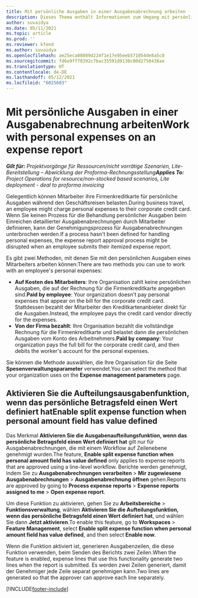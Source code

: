 ```yaml
---
title: Mit persönliche Ausgaben in einer Ausgabenabrechnung arbeiten
description: Dieses Thema enthält Informationen zum Umgang mit persönlichen Ausgaben, die Mitarbeitern auf Geschäftsreisen entstehen.
author: suvaidya
ms.date: 05/11/2021
ms.topic: article
ms.prod: ''
ms.reviewer: kfend
ms.author: suvaidya
ms.openlocfilehash: ae25eca08089d224f1e17e95eeb571054de8a5c0
ms.sourcegitcommit: fd6e9ff78392c7bac35591d9130c00d2750438ae
ms.translationtype: HT
ms.contentlocale: de-DE
ms.lasthandoff: 05/12/2021
ms.locfileid: "6025683"
---
```

# <a name="work-with-personal-expenses-on-an-expense-report"></a><span data-ttu-id="bfa24-103">Mit persönliche Ausgaben in einer Ausgabenabrechnung arbeiten</span><span class="sxs-lookup"><span data-stu-id="bfa24-103">Work with personal expenses on an expense report</span></span>

<span data-ttu-id="bfa24-104">_**Gilt für:** Projektvorgänge für Ressourcen/nicht vorrätige Szenarien, Lite-Bereitstellung – Abwicklung der Proforma-Rechnungsstellung_</span><span class="sxs-lookup"><span data-stu-id="bfa24-104">_**Applies To:** Project Operations for resource/non-stocked based scenarios, Lite deployment - deal to proforma invoicing_</span></span>

<span data-ttu-id="bfa24-105">Gelegentlich können Mitarbeiter ihre Firmenkreditkarte für persönliche Ausgaben während den Geschäftsreisen belasten.</span><span class="sxs-lookup"><span data-stu-id="bfa24-105">During business travel, an employee might charge personal expenses to their corporate credit card.</span></span> <span data-ttu-id="bfa24-106">Wenn Sie keinen Prozess für die Behandlung persönlicher Ausgaben beim Einreichen detaillierter Ausgabenabrechnungen durch Mitarbeiter definieren, kann der Genehmigungsprozess für Ausgabenabrechnungen unterbrochen werden.</span><span class="sxs-lookup"><span data-stu-id="bfa24-106">If a process hasn't been defined for handling personal expenses, the expense report approval process might be disrupted when an employee submits their itemized expense report.</span></span>

<span data-ttu-id="bfa24-107">Es gibt zwei Methoden, mit denen Sie mit den persönlichen Ausgaben eines Mitarbeiters arbeiten können:</span><span class="sxs-lookup"><span data-stu-id="bfa24-107">There are two methods you can use to work with an employee's personal expenses:</span></span>

  - <span data-ttu-id="bfa24-108">**Auf Kosten des Mitarbeiters**: Ihre Organisation zahlt keine persönlichen Ausgaben, die auf der Rechnung für die Firmenkreditkarte angegeben sind.</span><span class="sxs-lookup"><span data-stu-id="bfa24-108">**Paid by employee**: Your organization doesn't pay personal expenses that appear on the bill for the corporate credit card.</span></span> <span data-ttu-id="bfa24-109">Stattdessen bezahlt der Mitarbeiter den Kreditkartenanbieter direkt für die Ausgaben.</span><span class="sxs-lookup"><span data-stu-id="bfa24-109">Instead, the employee pays the credit card vendor directly for the expenses.</span></span> 
  - <span data-ttu-id="bfa24-110">**Von der Firma bezahlt**: Ihre Organisation bezahlt die vollständige Rechnung für die Firmenkreditkarte und belastet dann die persönlichen Ausgaben vom Konto des Arbeitnehmers.</span><span class="sxs-lookup"><span data-stu-id="bfa24-110">**Paid by company**: Your organization pays the full bill for the corporate credit card, and then debits the worker's account for the personal expenses.</span></span>

<span data-ttu-id="bfa24-111">Sie können die Methode auswählen, die Ihre Organisation für die Seite **Spesenverwaltungsparameter** verwendet.</span><span class="sxs-lookup"><span data-stu-id="bfa24-111">You can select the method that your organization uses on the **Expense management parameters** page.</span></span>


## <a name="enable-split-expense-function-when-personal-amount-field-has-value-defined"></a><span data-ttu-id="bfa24-112">Aktivieren Sie die Aufteilungsausgabenfunktion, wenn das persönliche Betragsfeld einen Wert definiert hat</span><span class="sxs-lookup"><span data-stu-id="bfa24-112">Enable split expense function when personal amount field has value defined</span></span>

<span data-ttu-id="bfa24-113">Das Merkmal **Aktivieren Sie die Ausgabenaufteilungsfunktion, wenn das persönliche Betragsfeld einen Wert definiert hat** gilt nur für Ausgabenabrechnungen, die mit einem Workflow auf Zeilenebene genehmigt wurden.</span><span class="sxs-lookup"><span data-stu-id="bfa24-113">The feature, **Enable split expense function when personal amount field has value defined** only applies to expense reports that are approved using a line-level workflow.</span></span> <span data-ttu-id="bfa24-114">Berichte werden genehmigt, indem Sie zu **Ausgabenabrechnungen verarbeiten** > **Mir zugewiesene Ausgabenabrechnungen** > **Ausgabenabrechnung öffnen** gehen.</span><span class="sxs-lookup"><span data-stu-id="bfa24-114">Reports are approved by going to **Process expense reports** > **Expense reports assigned to me** > **Open expense report**.</span></span> 

<span data-ttu-id="bfa24-115">Um diese Funktion zu aktivieren, gehen Sie zu **Arbeitsbereiche** > **Funktionsverwaltung**, wählen **Aktivieren Sie die Aufteilungsfunktion, wenn das persönliche Betragsfeld einen Wert definiert hat**, und wählen Sie dann **Jetzt aktivieren**.</span><span class="sxs-lookup"><span data-stu-id="bfa24-115">To enable this feature, go to **Workspaces** > **Feature Management**, select **Enable split expense function when personal amount field has value defined**, and then select **Enable now**.</span></span> 

<span data-ttu-id="bfa24-116">Wenn die Funktion aktiviert ist, generieren Ausgabenzeilen, die diese Funktion verwenden, beim Senden des Berichts zwei Zeilen.</span><span class="sxs-lookup"><span data-stu-id="bfa24-116">When the feature is enabled, expense lines that use this functionality generate two lines when the report is submitted.</span></span> <span data-ttu-id="bfa24-117">Es werden zwei Zeilen generiert, damit der Genehmiger jede Zeile separat genehmigen kann.</span><span class="sxs-lookup"><span data-stu-id="bfa24-117">Two lines are generated so that the approver can approve each line separately.</span></span>


[!INCLUDE[footer-include](../includes/footer-banner.md)]
